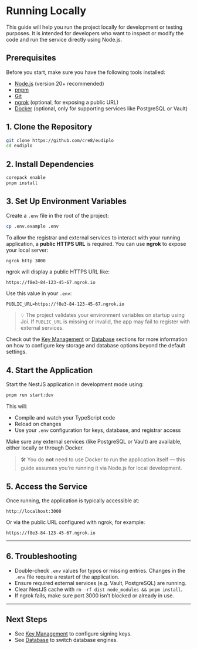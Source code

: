 # Running Locally

This guide will help you run the project locally for development or testing
purposes. It is intended for developers who want to inspect or modify the code
and run the service directly using Node.js.

## Prerequisites

Before you start, make sure you have the following tools installed:

- [Node.js](https://nodejs.org/) (version 20+ recommended)
- [pnpm](https://pnpm.io/)
- [Git](https://git-scm.com/)
- [ngrok](https://ngrok.com/) (optional, for exposing a public URL)
- [Docker](https://www.docker.com/) (optional, only for supporting services like
  PostgreSQL or Vault)

## 1. Clone the Repository

```bash
git clone https://github.com/cre8/eudiplo
cd eudiplo
```

## 2. Install Dependencies

```bash
corepack enable
pnpm install
```

## 3. Set Up Environment Variables

Create a `.env` file in the root of the project:

```bash
cp .env.example .env
```

To allow the registrar and external services to interact with your running
application, a **public HTTPS URL** is required. You can use **ngrok** to expose
your local server:

```bash
ngrok http 3000
```

ngrok will display a public HTTPS URL like:

```text
https://f8e3-84-123-45-67.ngrok.io
```

Use this value in your `.env`:

```env
PUBLIC_URL=https://f8e3-84-123-45-67.ngrok.io
```

> 💡 The project validates your environment variables on startup using Joi. If
> `PUBLIC_URL` is missing or invalid, the app may fail to register with external
> services.

Check out the [Key Management](../architecture/key-management.md) or
[Database](../architecture/database.md) sections for more information on how to
configure key storage and database options beyond the default settings.

## 4. Start the Application

Start the NestJS application in development mode using:

```bash
pnpm run start:dev
```

This will:

- Compile and watch your TypeScript code
- Reload on changes
- Use your `.env` configuration for keys, database, and registrar access

Make sure any external services (like PostgreSQL or Vault) are available, either
locally or through Docker.

> 🛠️ You do **not** need to use Docker to run the application itself — this
> guide assumes you're running it via Node.js for local development.

## 5. Access the Service

Once running, the application is typically accessible at:

```
http://localhost:3000
```

Or via the public URL configured with ngrok, for example:

```
https://f8e3-84-123-45-67.ngrok.io
```

---

## 6. Troubleshooting

- Double-check `.env` values for typos or missing entries. Changes in the `.env`
  file require a restart of the application.
- Ensure required external services (e.g. Vault, PostgreSQL) are running.
- Clear NestJS cache with `rm -rf dist node_modules && pnpm install`.
- If ngrok fails, make sure port 3000 isn't blocked or already in use.

---

## Next Steps

- See [Key Management](../architecture/key-management.md) to configure signing
  keys.
- See [Database](../architecture/database.md) to switch database engines.
